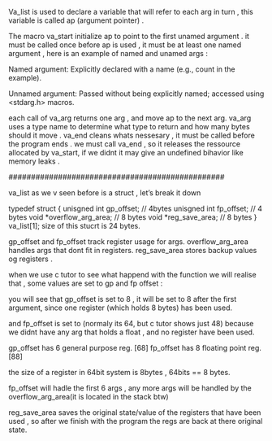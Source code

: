 Va_list is used to declare a variable that will refer to each arg in turn , this variable is called ap (argument pointer) .

The macro va_start initialize ap to point to the first unamed argument . it must be called once before ap is used , it must be at least one named argument , here is an example of named and unamed args :

Named argument: Explicitly declared with a name (e.g., count in the example).

Unnamed argument: Passed without being explicitly named; accessed using <stdarg.h> macros.

each call of va_arg returns one arg , and move ap to the next arg. va_arg uses a type name to determine what type to return and how many bytes should it move . va_end cleans whats nessesary , it must be called before the program ends . we must call va_end , so it releases the ressource allocated by va_start, if we didnt it may give an undefined bihavior like memory leaks .

################################################

va_list as we v seen before is a struct , let’s break it down

typedef struct { unisgned int gp_offset; // 4bytes unisgned int fp_offset; // 4 bytes void *overflow_arg_area; // 8 bytes void *reg_save_area; // 8 bytes } va_list[1]; size of this stucrt is 24 bytes.

gp_offset and fp_offset track register usage for args. overflow_arg_area handles args that dont fit in registers. reg_save_area stores backup values og registers .

when we use c tutor to see what happend with the function we will realise that , some values are set to gp and fp offset :

you will see that gp_offset is set to 8 , it will be set to 8 after the first argument, since one register (which holds 8 bytes) has been used.

and fp_offset is set to (normaly its 64, but c tutor shows just 48) because we didnt have any arg that holds a float , and no register have been used.

gp_offset has 6 general purpose reg. [68] fp_offset has 8 floating point reg. [88]

the size of a register in 64bit system is 8bytes , 64bits == 8 bytes.

fp_offset will hadle the first 6 args , any more args will be handled by the overflow_arg_area(it is located in the stack btw)

reg_save_area saves the original state/value of the registers that have been used , so after we finish with the program the regs are back at there original state.

